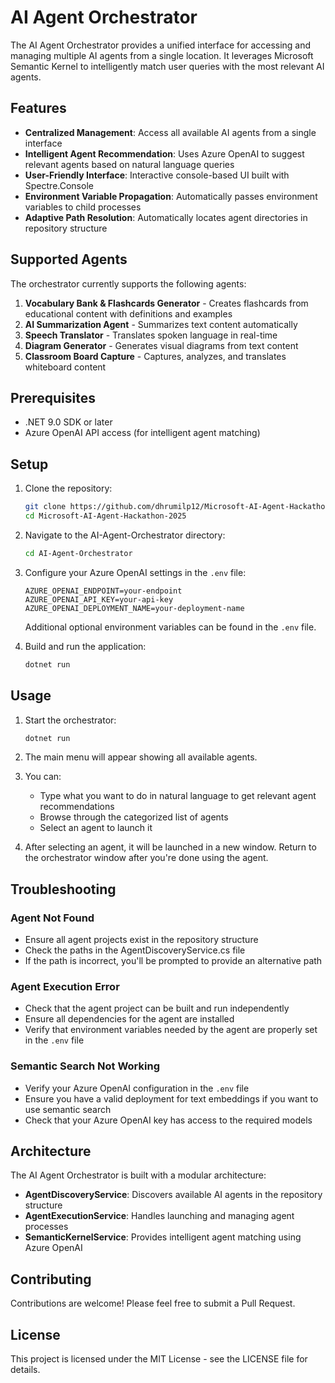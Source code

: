 # AI Agent Orchestrator

The AI Agent Orchestrator provides a unified interface for accessing and managing multiple AI agents from a single location. It leverages Microsoft Semantic Kernel to intelligently match user queries with the most relevant AI agents.

## Features

- **Centralized Management**: Access all available AI agents from a single interface
- **Intelligent Agent Recommendation**: Uses Azure OpenAI to suggest relevant agents based on natural language queries
- **User-Friendly Interface**: Interactive console-based UI built with Spectre.Console
- **Environment Variable Propagation**: Automatically passes environment variables to child processes
- **Adaptive Path Resolution**: Automatically locates agent directories in repository structure

## Supported Agents

The orchestrator currently supports the following agents:

1. **Vocabulary Bank & Flashcards Generator** - Creates flashcards from educational content with definitions and examples
2. **AI Summarization Agent** - Summarizes text content automatically
3. **Speech Translator** - Translates spoken language in real-time
4. **Diagram Generator** - Generates visual diagrams from text content
5. **Classroom Board Capture** - Captures, analyzes, and translates whiteboard content

## Prerequisites

- .NET 9.0 SDK or later
- Azure OpenAI API access (for intelligent agent matching)

## Setup

1. Clone the repository:
   ```bash
   git clone https://github.com/dhrumilp12/Microsoft-AI-Agent-Hackathon-2025.git
   cd Microsoft-AI-Agent-Hackathon-2025
   ```

2. Navigate to the AI-Agent-Orchestrator directory:
   ```bash
   cd AI-Agent-Orchestrator
   ```

3. Configure your Azure OpenAI settings in the `.env` file:
   ```
   AZURE_OPENAI_ENDPOINT=your-endpoint
   AZURE_OPENAI_API_KEY=your-api-key
   AZURE_OPENAI_DEPLOYMENT_NAME=your-deployment-name
   ```

   Additional optional environment variables can be found in the `.env` file.

4. Build and run the application:
   ```bash
   dotnet run
   ```

## Usage

1. Start the orchestrator:
   ```bash
   dotnet run
   ```

2. The main menu will appear showing all available agents.

3. You can:
   - Type what you want to do in natural language to get relevant agent recommendations
   - Browse through the categorized list of agents
   - Select an agent to launch it

4. After selecting an agent, it will be launched in a new window. Return to the orchestrator window after you're done using the agent.

## Troubleshooting

### Agent Not Found
- Ensure all agent projects exist in the repository structure
- Check the paths in the AgentDiscoveryService.cs file
- If the path is incorrect, you'll be prompted to provide an alternative path

### Agent Execution Error
- Check that the agent project can be built and run independently
- Ensure all dependencies for the agent are installed
- Verify that environment variables needed by the agent are properly set in the `.env` file

### Semantic Search Not Working
- Verify your Azure OpenAI configuration in the `.env` file
- Ensure you have a valid deployment for text embeddings if you want to use semantic search
- Check that your Azure OpenAI key has access to the required models

## Architecture

The AI Agent Orchestrator is built with a modular architecture:

- **AgentDiscoveryService**: Discovers available AI agents in the repository structure
- **AgentExecutionService**: Handles launching and managing agent processes
- **SemanticKernelService**: Provides intelligent agent matching using Azure OpenAI

## Contributing

Contributions are welcome! Please feel free to submit a Pull Request.

## License

This project is licensed under the MIT License - see the LICENSE file for details.
